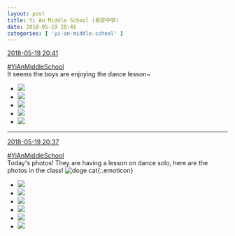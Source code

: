 ```yaml
---
layout: post
title: Yi An Middle School (易安中学)
date: 2018-05-19 20:41
categories: [ 'yi-an-middle-school' ]
---
```


<div class="weibo-info">
  <a href="https://weibo.com/6074218720/GhpmAC8NR">2018-05-19 20:41</a>
</div>

[#YiAnMiddleSchool](https://weibo.com/p/100808e5c67e0668537d4caddefd946dcff208/super_index)  
It seems the boys are enjoying the dance lesson~

<!-- more -->

<ul class="weibo-pic-list-2">
  <li class="weibo-pic">
    <a href="https://wx2.sinaimg.cn/mw690/006D4NLGgy1frgxjbuoicj32kw3vcb2a.jpg"><img src="https://wx2.sinaimg.cn/thumb150/006D4NLGgy1frgxjbuoicj32kw3vcb2a.jpg"/></a>
  </li>
  <li class="weibo-pic">
    <a href="https://wx3.sinaimg.cn/mw690/006D4NLGgy1frgxjdlovkj32kw3vckjl.jpg"><img src="https://wx3.sinaimg.cn/thumb150/006D4NLGgy1frgxjdlovkj32kw3vckjl.jpg"/></a>
  </li>
  <li class="weibo-pic">
    <a href="https://wx3.sinaimg.cn/mw690/006D4NLGgy1frgxjeys76j31wr2v57n1.jpg"><img src="https://wx3.sinaimg.cn/thumb150/006D4NLGgy1frgxjeys76j31wr2v57n1.jpg"/></a>
  </li>
  <li class="weibo-pic">
    <a href="https://wx4.sinaimg.cn/mw690/006D4NLGgy1frgxjgpa2oj32kw3vcnpd.jpg"><img src="https://wx4.sinaimg.cn/thumb150/006D4NLGgy1frgxjgpa2oj32kw3vcnpd.jpg"/></a>
  </li>
  <li class="weibo-pic">
    <a href="https://wx1.sinaimg.cn/mw690/006D4NLGgy1frgxjiytwdj32kw3vcnpf.jpg"><img src="https://wx1.sinaimg.cn/thumb150/006D4NLGgy1frgxjiytwdj32kw3vcnpf.jpg"/></a>
  </li>
</ul>

---

<div class="weibo-info">
  <a href="https://weibo.com/6074218720/Ghplgt8Vj">2018-05-19 20:37</a>
</div>

[#YiAnMiddleSchool](https://weibo.com/p/100808e5c67e0668537d4caddefd946dcff208/super_index)  
Today's photos! They are having a lesson on dance solo, here are the photos in the class! ![doge cat](https://img.t.sinajs.cn/t4/appstyle/expression/ext/normal/7b/2018new_miaomiao_org.png){:.emoticon}

<ul class="weibo-pic-list-2">
  <li class="weibo-pic">
    <a href="https://wx3.sinaimg.cn/mw690/006D4NLGgy1frgxhtz8prj32kw3vcu0z.jpg"><img src="https://wx3.sinaimg.cn/thumb150/006D4NLGgy1frgxhtz8prj32kw3vcu0z.jpg"/></a>
  </li>
  <li class="weibo-pic">
    <a href="https://wx1.sinaimg.cn/mw690/006D4NLGgy1frgxhx8or7j32kw3vchdv.jpg"><img src="https://wx1.sinaimg.cn/thumb150/006D4NLGgy1frgxhx8or7j32kw3vchdv.jpg"/></a>
  </li>
  <li class="weibo-pic">
    <a href="https://wx2.sinaimg.cn/mw690/006D4NLGgy1frgxhyo72dj32az3ggb29.jpg"><img src="https://wx2.sinaimg.cn/thumb150/006D4NLGgy1frgxhyo72dj32az3ggb29.jpg"/></a>
  </li>
  <li class="weibo-pic">
    <a href="https://wx3.sinaimg.cn/mw690/006D4NLGgy1frgxi01syuj31sh2op4n3.jpg"><img src="https://wx3.sinaimg.cn/thumb150/006D4NLGgy1frgxi01syuj31sh2op4n3.jpg"/></a>
  </li>
  <li class="weibo-pic">
    <a href="https://wx4.sinaimg.cn/mw690/006D4NLGgy1frgxi2918dj32kw3vcu0y.jpg"><img src="https://wx4.sinaimg.cn/thumb150/006D4NLGgy1frgxi2918dj32kw3vcu0y.jpg"/></a>
  </li>
  <li class="weibo-pic">
    <a href="https://wx2.sinaimg.cn/mw690/006D4NLGgy1frgxi46qvzj32kw3vcnpe.jpg"><img src="https://wx2.sinaimg.cn/thumb150/006D4NLGgy1frgxi46qvzj32kw3vcnpe.jpg"/></a>
  </li>
</ul>
